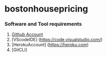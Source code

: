 # bostonhousepricing


### Software and Tool requirements

1. [Github Account](https://github.com)
2. [VScodeIDE] (https://code.visualstudio.com/)
3. [HerokuAccount] (https://heroku.com)
4. [GitCLI]
